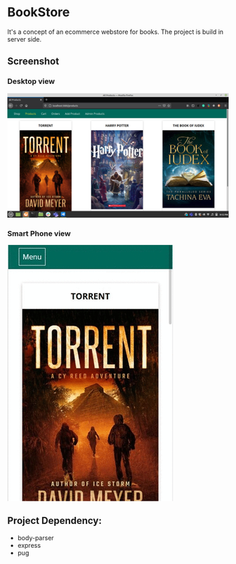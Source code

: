 # BookStore
It's a concept of an ecommerce webstore for books. The project is build in server side.

## Screenshot

### Desktop view
![BookStore](https://github.com/jhonsnow456/sreenshot/blob/main/BookStoreScreenShot/BookStore.png)

### Smart Phone view 
![working](https://github.com/jhonsnow456/sreenshot/blob/main/BookStoreScreenShot/working.gif)

## Project Dependency:
- body-parser
- express
- pug
